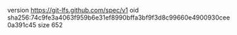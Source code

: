 version https://git-lfs.github.com/spec/v1
oid sha256:74c9fe3a4063f959b6e31ef8990bffa3bf9f3d8c99660e4900930cee0a391c45
size 652
